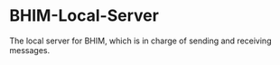 # BHIM-Local-Server
The local server for BHIM, which is in charge of sending and receiving messages.
